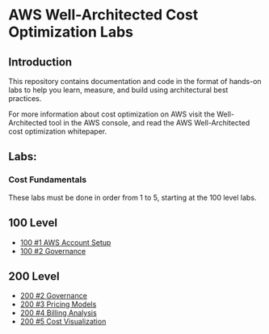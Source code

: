 # AWS Well-Architected Cost Optimization Labs

## Introduction

This repository contains documentation and code in the format of hands-on labs to help you learn, measure, and build using architectural best practices.

For more information about cost optimization on AWS visit the Well-Architected tool in the AWS console, and read the AWS Well-Architected cost optimization whitepaper.

## Labs:

### Cost Fundamentals
These labs must be done in order from 1 to 5, starting at the 100 level labs.

## 100 Level
- [100 #1 AWS Account Setup](./Cost_Fundamentals/100_1_AWS_Account_Setup)
- [100 #2 Governance](./Cost_Fundamentals/100_2_Cost_and_Usage_Governance)


## 200 Level
- [200 #2 Governance](./Cost_Fundamentals/200_2_Cost_and_Usage_Governance)
- [200 #3 Pricing Models](./Cost_Fundamentals/200_3_Pricing_Models) 
- [200 #4 Billing Analysis](./Cost_Fundamentals/200_4_Billing_Analysis)
- [200 #5 Cost Visualization](./Cost_Fundamentals/200_5_Cost_Visualization) 


